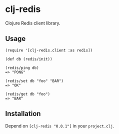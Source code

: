 # clj-redis

Clojure Redis client library.

## Usage

    (require '[clj-redis.client :as redis])
    
    (def db (redis/init))
    
    (redis/ping db)
    => "PONG"

    (redis/set db "foo" "BAR")
    => "OK"

    (redis/get db "foo")
    => "BAR"

## Installation

Depend on `[clj-redis "0.0.1"]` in your `project.clj`.
